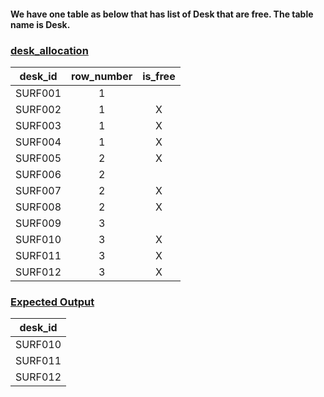 #### We have one table as below that has list of Desk that are free. The table name is Desk.

### <u>desk_allocation</u>

| desk_id | row_number | is_free      |
|:-------:|:----------:|:------------:|
| SURF001 | 1          |              |
| SURF002 | 1          | X            |
| SURF003 | 1          | X            |
| SURF004 | 1          | X            |
| SURF005 | 2          | X            |
| SURF006 | 2          |              |
| SURF007 | 2          | X            |
| SURF008 | 2          | X            |
| SURF009 | 3          |              |
| SURF010 | 3          | X            |
| SURF011 | 3          | X            |
| SURF012 | 3          | X            |


### <u>Expected Output</u>
| desk_id |
|:-------:|
| SURF010 |
| SURF011 |
| SURF012 |